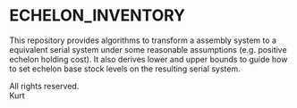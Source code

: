 # ECHELON_INVENTORY
This repository provides algorithms to transform a assembly system to a equivalent serial system under 
some reasonable assumptions (e.g. positive echelon holding cost). It also derives lower and upper bounds to guide
how to set echelon base stock levels on the resulting serial system.

All rights reserved.  
Kurt
